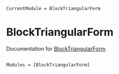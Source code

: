 ```@meta
CurrentModule = BlockTriangularForm
```

# BlockTriangularForm

Documentation for [BlockTriangularForm](https://github.com/"Wimmerer"/BlockTriangularForm.jl).

```@index
```

```@autodocs
Modules = [BlockTriangularForm]
```
